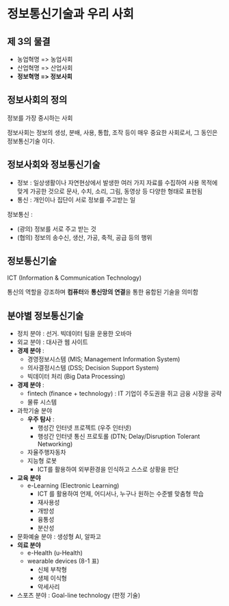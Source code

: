 # 정보통신기술과 우리 사회

## 제 3의 물결

* 농업혁명 => 농업사회
* 산업혁명 => 산업사회
* **정보혁명 => 정보사회**

## 정보사회의 정의 

정보를 가장 중시하는 사회

정보사회는 정보의 생성, 분배, 사용, 통합, 조작 등이 매우 중요한 사회로서, 그 동인은 정보통신기술 이다. 

## 정보사회와 정보통신기술

* 정보 : 일상생활이나 자연현상에서 발생한 여러 가지 자료를 수집하여 사용 목적에 맞게 가공한 것으로 문사, 수치, 소리, 그림, 동영상 등 다양한 형태로 표현됨
* 통신 : 개인이나 집단이 서로 정보를 주고받는 일

정보통신 : 
* (광의) 정보를 서로 주고 받는 것
* (협의) 정보의 송수신, 생산, 가공, 축적, 공급 등의 행위

## 정보통신기술

ICT (Information & Communication Technology)

통신의 역할을 강조하며 **컴퓨터**와 **통신망의 연결**을 통한 융합된 기술을 의미함

## 분야별 정보통신기술

* 정치 분야 : 선거. 빅데이터 팀을 운용한 오바마
* 외교 분야 : 대사관 웹 사이트
* **경제 분야** : 
  * 경영정보시스템 (MIS; Management Information System)
  * 의사결정시스템 (DSS; Decision Support System)
  * 빅데이터 처리 (Big Data Processing)
* **경제 분야** :
  * fintech (finance + technology) : IT 기업이 주도권을 쥐고 금융 시장을 공략
  * 물류 시스템
* 과학기술 분야
  * **우주 탐사** :
    * 행성간 인터넷 프로젝트 (우주 인터넷)
    * 행성간 인터넷 통신 프로토롤 (DTN; Delay/Disruption Tolerant Networking)
  * 자율주행자동차
  * 지능형 로봇
    * ICT를 활용하여 외부환경을 인식하고 스스로 상황을 판단
* **교육 분야**
  * e-Learning (Electronic Learning)
    * ICT 를 활용하여 언제, 어디서나, 누구나 원하는 수준별 맞춤형 학습
    * 재사용성
    * 개방성
    * 융통성
    * 분산성
* 문화예술 분야 : 생성형 AI, 알파고
* **의료 분야**
  * e-Health (u-Health)
  * wearable devices (8-1 표) 
    * 신체 부착형
    * 생체 이식형
    * 악세사리
* 스포츠 분야 : Goal-line technology (판정 기술)
